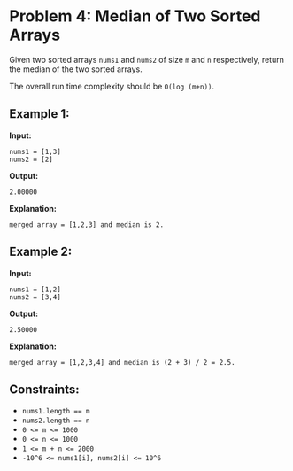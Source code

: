 # Problem 4: Median of Two Sorted Arrays

Given two sorted arrays `nums1` and `nums2` of size `m` and `n` respectively, return the median of the two sorted arrays.

The overall run time complexity should be `O(log (m+n))`.

## Example 1:

**Input:** 
```plaintext
nums1 = [1,3]
nums2 = [2]
```
**Output:** 
```plaintext
2.00000
```
**Explanation:** 
```plaintext
merged array = [1,2,3] and median is 2.
```

## Example 2:

**Input:** 
```plaintext
nums1 = [1,2]
nums2 = [3,4]
```
**Output:** 
```plaintext
2.50000
```
**Explanation:** 
```plaintext
merged array = [1,2,3,4] and median is (2 + 3) / 2 = 2.5.
```

## Constraints:

- `nums1.length == m`
- `nums2.length == n`
- `0 <= m <= 1000`
- `0 <= n <= 1000`
- `1 <= m + n <= 2000`
- `-10^6 <= nums1[i], nums2[i] <= 10^6`